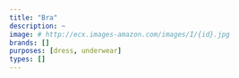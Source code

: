 ```yaml
---
title: "Bra"
description: ~
image: # http://ecx.images-amazon.com/images/I/{id}.jpg
brands: []
purposes: [dress, underwear]
types: []
---
```

